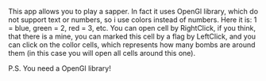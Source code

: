 This app allows you to play a sapper. In fact it uses OpenGl library, which do not support text or numbers, so i use colors instead of numbers. 
Here it is: 1 = blue, green = 2, red = 3, etc. You can open cell by RightClick, if you think, that there is a mine, you can marked this cell by a flag by LeftClick, and you can click on the collor cells, which represents how many bombs are around them (in this case you will open all cells around this one).

P.S. You need a OpenGl library!
